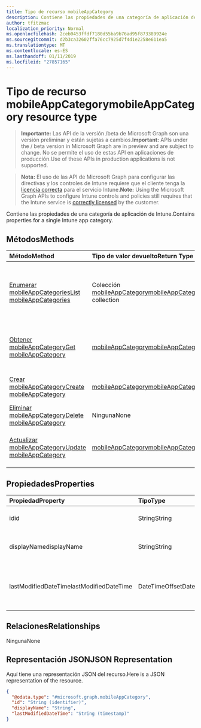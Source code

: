 ```yaml
---
title: Tipo de recurso mobileAppCategory
description: Contiene las propiedades de una categoría de aplicación de Intune.
author: tfitzmac
localization_priority: Normal
ms.openlocfilehash: 2ceb0453ffdf7180d55ba9b76ad95f873389924e
ms.sourcegitcommit: d2b3ca32602ffa76cc7925d7f4d1e2258e611ea5
ms.translationtype: MT
ms.contentlocale: es-ES
ms.lasthandoff: 01/11/2019
ms.locfileid: "27857165"
---
```

# <a name="mobileappcategory-resource-type"></a><span data-ttu-id="f4c12-103">Tipo de recurso mobileAppCategory</span><span class="sxs-lookup"><span data-stu-id="f4c12-103">mobileAppCategory resource type</span></span>

> <span data-ttu-id="f4c12-104">**Importante:** Las API de la versión /beta de Microsoft Graph son una versión preliminar y están sujetas a cambios.</span><span class="sxs-lookup"><span data-stu-id="f4c12-104">**Important:** APIs under the / beta version in Microsoft Graph are in preview and are subject to change.</span></span> <span data-ttu-id="f4c12-105">No se permite el uso de estas API en aplicaciones de producción.</span><span class="sxs-lookup"><span data-stu-id="f4c12-105">Use of these APIs in production applications is not supported.</span></span>

> <span data-ttu-id="f4c12-106">**Nota:** El uso de las API de Microsoft Graph para configurar las directivas y los controles de Intune requiere que el cliente tenga la [licencia correcta](https://go.microsoft.com/fwlink/?linkid=839381) para el servicio Intune.</span><span class="sxs-lookup"><span data-stu-id="f4c12-106">**Note:** Using the Microsoft Graph APIs to configure Intune controls and policies still requires that the Intune service is [correctly licensed](https://go.microsoft.com/fwlink/?linkid=839381) by the customer.</span></span>

<span data-ttu-id="f4c12-107">Contiene las propiedades de una categoría de aplicación de Intune.</span><span class="sxs-lookup"><span data-stu-id="f4c12-107">Contains properties for a single Intune app category.</span></span>
## <a name="methods"></a><span data-ttu-id="f4c12-108">Métodos</span><span class="sxs-lookup"><span data-stu-id="f4c12-108">Methods</span></span>
|<span data-ttu-id="f4c12-109">Método</span><span class="sxs-lookup"><span data-stu-id="f4c12-109">Method</span></span>|<span data-ttu-id="f4c12-110">Tipo de valor devuelto</span><span class="sxs-lookup"><span data-stu-id="f4c12-110">Return Type</span></span>|<span data-ttu-id="f4c12-111">Descripción</span><span class="sxs-lookup"><span data-stu-id="f4c12-111">Description</span></span>|
|:---|:---|:---|
|[<span data-ttu-id="f4c12-112">Enumerar mobileAppCategories</span><span class="sxs-lookup"><span data-stu-id="f4c12-112">List mobileAppCategories</span></span>](../api/intune-apps-mobileappcategory-list.md)|<span data-ttu-id="f4c12-113">Colección [mobileAppCategory](../resources/intune-apps-mobileappcategory.md)</span><span class="sxs-lookup"><span data-stu-id="f4c12-113">[mobileAppCategory](../resources/intune-apps-mobileappcategory.md) collection</span></span>|<span data-ttu-id="f4c12-114">Enumere las propiedades y las relaciones de los objetos [mobileAppCategory](../resources/intune-apps-mobileappcategory.md).</span><span class="sxs-lookup"><span data-stu-id="f4c12-114">List properties and relationships of the [mobileAppCategory](../resources/intune-apps-mobileappcategory.md) objects.</span></span>|
|[<span data-ttu-id="f4c12-115">Obtener mobileAppCategory</span><span class="sxs-lookup"><span data-stu-id="f4c12-115">Get mobileAppCategory</span></span>](../api/intune-apps-mobileappcategory-get.md)|[<span data-ttu-id="f4c12-116">mobileAppCategory</span><span class="sxs-lookup"><span data-stu-id="f4c12-116">mobileAppCategory</span></span>](../resources/intune-apps-mobileappcategory.md)|<span data-ttu-id="f4c12-117">Lea las propiedades y las relaciones del objeto [mobileAppCategory](../resources/intune-apps-mobileappcategory.md).</span><span class="sxs-lookup"><span data-stu-id="f4c12-117">Read properties and relationships of the [mobileAppCategory](../resources/intune-apps-mobileappcategory.md) object.</span></span>|
|[<span data-ttu-id="f4c12-118">Crear mobileAppCategory</span><span class="sxs-lookup"><span data-stu-id="f4c12-118">Create mobileAppCategory</span></span>](../api/intune-apps-mobileappcategory-create.md)|[<span data-ttu-id="f4c12-119">mobileAppCategory</span><span class="sxs-lookup"><span data-stu-id="f4c12-119">mobileAppCategory</span></span>](../resources/intune-apps-mobileappcategory.md)|<span data-ttu-id="f4c12-120">Cree un objeto [mobileAppCategory](../resources/intune-apps-mobileappcategory.md).</span><span class="sxs-lookup"><span data-stu-id="f4c12-120">Create a new [mobileAppCategory](../resources/intune-apps-mobileappcategory.md) object.</span></span>|
|[<span data-ttu-id="f4c12-121">Eliminar mobileAppCategory</span><span class="sxs-lookup"><span data-stu-id="f4c12-121">Delete mobileAppCategory</span></span>](../api/intune-apps-mobileappcategory-delete.md)|<span data-ttu-id="f4c12-122">Ninguna</span><span class="sxs-lookup"><span data-stu-id="f4c12-122">None</span></span>|<span data-ttu-id="f4c12-123">Elimina un [mobileAppCategory](../resources/intune-apps-mobileappcategory.md)</span><span class="sxs-lookup"><span data-stu-id="f4c12-123">Deletes a [mobileAppCategory](../resources/intune-apps-mobileappcategory.md).</span></span>|
|[<span data-ttu-id="f4c12-124">Actualizar mobileAppCategory</span><span class="sxs-lookup"><span data-stu-id="f4c12-124">Update mobileAppCategory</span></span>](../api/intune-apps-mobileappcategory-update.md)|[<span data-ttu-id="f4c12-125">mobileAppCategory</span><span class="sxs-lookup"><span data-stu-id="f4c12-125">mobileAppCategory</span></span>](../resources/intune-apps-mobileappcategory.md)|<span data-ttu-id="f4c12-126">Actualice las propiedades de un objeto [mobileAppCategory](../resources/intune-apps-mobileappcategory.md).</span><span class="sxs-lookup"><span data-stu-id="f4c12-126">Update the properties of a [mobileAppCategory](../resources/intune-apps-mobileappcategory.md) object.</span></span>|

## <a name="properties"></a><span data-ttu-id="f4c12-127">Propiedades</span><span class="sxs-lookup"><span data-stu-id="f4c12-127">Properties</span></span>
|<span data-ttu-id="f4c12-128">Propiedad</span><span class="sxs-lookup"><span data-stu-id="f4c12-128">Property</span></span>|<span data-ttu-id="f4c12-129">Tipo</span><span class="sxs-lookup"><span data-stu-id="f4c12-129">Type</span></span>|<span data-ttu-id="f4c12-130">Descripción</span><span class="sxs-lookup"><span data-stu-id="f4c12-130">Description</span></span>|
|:---|:---|:---|
|<span data-ttu-id="f4c12-131">id</span><span class="sxs-lookup"><span data-stu-id="f4c12-131">id</span></span>|<span data-ttu-id="f4c12-132">String</span><span class="sxs-lookup"><span data-stu-id="f4c12-132">String</span></span>|<span data-ttu-id="f4c12-133">La clave de la entidad.</span><span class="sxs-lookup"><span data-stu-id="f4c12-133">The key of the entity.</span></span>|
|<span data-ttu-id="f4c12-134">displayName</span><span class="sxs-lookup"><span data-stu-id="f4c12-134">displayName</span></span>|<span data-ttu-id="f4c12-135">String</span><span class="sxs-lookup"><span data-stu-id="f4c12-135">String</span></span>|<span data-ttu-id="f4c12-136">El nombre de la categoría de aplicación.</span><span class="sxs-lookup"><span data-stu-id="f4c12-136">The name of the app category.</span></span>|
|<span data-ttu-id="f4c12-137">lastModifiedDateTime</span><span class="sxs-lookup"><span data-stu-id="f4c12-137">lastModifiedDateTime</span></span>|<span data-ttu-id="f4c12-138">DateTimeOffset</span><span class="sxs-lookup"><span data-stu-id="f4c12-138">DateTimeOffset</span></span>|<span data-ttu-id="f4c12-139">Fecha y hora de la última modificación de mobileAppCategory.</span><span class="sxs-lookup"><span data-stu-id="f4c12-139">The date and time the mobileAppCategory was last modified.</span></span>|

## <a name="relationships"></a><span data-ttu-id="f4c12-140">Relaciones</span><span class="sxs-lookup"><span data-stu-id="f4c12-140">Relationships</span></span>
<span data-ttu-id="f4c12-141">Ninguna</span><span class="sxs-lookup"><span data-stu-id="f4c12-141">None</span></span>
## <a name="json-representation"></a><span data-ttu-id="f4c12-142">Representación JSON</span><span class="sxs-lookup"><span data-stu-id="f4c12-142">JSON Representation</span></span>
<span data-ttu-id="f4c12-143">Aquí tiene una representación JSON del recurso.</span><span class="sxs-lookup"><span data-stu-id="f4c12-143">Here is a JSON representation of the resource.</span></span>
<!-- {
  "blockType": "resource",
  "keyProperty": "id",
  "@odata.type": "microsoft.graph.mobileAppCategory"
}
-->
``` json
{
  "@odata.type": "#microsoft.graph.mobileAppCategory",
  "id": "String (identifier)",
  "displayName": "String",
  "lastModifiedDateTime": "String (timestamp)"
}
```





